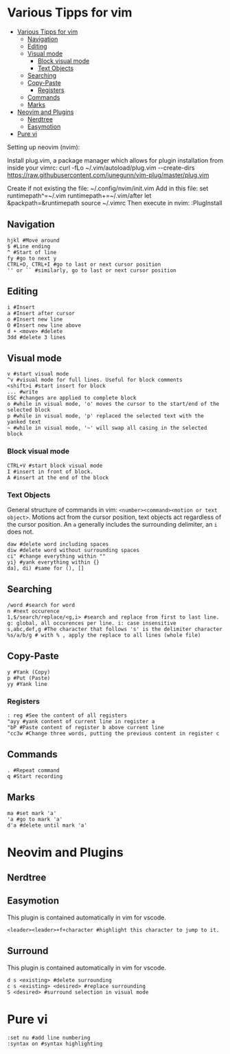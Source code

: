 # Various Tipps for vim

<!-- @import "[TOC]" {cmd="toc" depthFrom=1 depthTo=6 orderedList=false} -->

<!-- code_chunk_output -->

- [Various Tipps for vim](#various-tipps-for-vim)
  - [Navigation](#navigation)
  - [Editing](#editing)
  - [Visual mode](#visual-mode)
    - [Block visual mode](#block-visual-mode)
    - [Text Objects](#text-objects)
  - [Searching](#searching)
  - [Copy-Paste](#copy-paste)
    - [Registers](#registers)
  - [Commands](#commands)
  - [Marks](#marks)
- [Neovim and Plugins](#neovim-and-plugins)
  - [Nerdtree](#nerdtree)
  - [Easymotion](#easymotion)
- [Pure vi](#pure-vi)

<!-- /code_chunk_output -->


Setting up neovim (nvim):

Install plug.vim, a package manager which allows for plugin installation from inside your vimrc:
curl -fLo ~/.vim/autoload/plug.vim --create-dirs \
    https://raw.githubusercontent.com/junegunn/vim-plug/master/plug.vim

Create if not existing the file:
~/.config/nvim/init.vim
Add in this file:
set runtimepath^=~/.vim runtimepath+=~/.vim/after
let &packpath=&runtimepath
source ~/.vimrc
Then execute in nvim:
:PlugInstall

## Navigation
```
hjkl #Move around
$ #Line ending
^ #Start of line
fy #go to next y
CTRL+O, CTRL+I #go to last or next cursor position
'' or `` #similarly, go to last or next cursor position
```
## Editing
```
i #Insert
a #Insert after cursor
o #Insert new line
O #Insert new line above
d + <move> #delete
3dd #delete 3 lines
```

## Visual mode
```
v #start visual mode
^v #visual mode for full lines. Useful for block comments
<shift>i #start insert for block
... #write
ESC #changes are applied to complete block
o #while in visual mode, 'o' moves the cursor to the start/end of the selected block
p #while in visual mode, 'p' replaced the selected text with the yanked text
~ #while in visual mode, '~' will swap all casing in the selected block
```

### Block visual mode
```
CTRL+V #start block visual mode
I #insert in front of block.
A #insert at the end of the block
```

### Text Objects
General structure of commands in vim: `<number><command><motion or text object>`. Motions act from the cursor position, text objects act regardless of the cursor position. An `a` generally includes the surrounding delimiter, an `i` does not.
```
daw #delete word including spaces
diw #delete word without surrounding spaces
ci" #change everything within ""
yi} #yank everything within {}
da], di) #same for (), []
```


## Searching
```
/word #search for word
n #next occurence
1,$/search/replace/<g,i> #search and replace from first to last line. g: global, all occurences per line. i: case insensitive
s,abc,def,g #The character that follows 's' is the delimiter character
%s/a/b/g # with % , apply the replace to all lines (whole file)
```

## Copy-Paste
```
y #Yank (Copy)
p #Put (Paste)
yy #Yank line
```

### Registers
```
: reg #See the content of all registers
"ayy #yank content of current line in register a
"bP #Paste content of register b above current line
"cc3w #Change three words, putting the previous content in register c
```

## Commands
```
. #Repeat command
q #Start recording
```

## Marks
```
ma #set mark 'a'
'a #go to mark 'a'
d'a #delete until mark 'a'
```

# Neovim and Plugins
## Nerdtree

## Easymotion
This plugin is contained automatically in vim for vscode.
```
<leader><leader>+f+character #highlight this character to jump to it.
```

## Surround
This plugin is contained automatically in vim for vscode.
```
d s <existing> #delete surrounding
c s <existing> <desired> #replace surrounding
S <desired> #surround selection in visual mode
```

# Pure vi
```
:set nu #add line numbering
:syntax on #syntax highlighting
```

